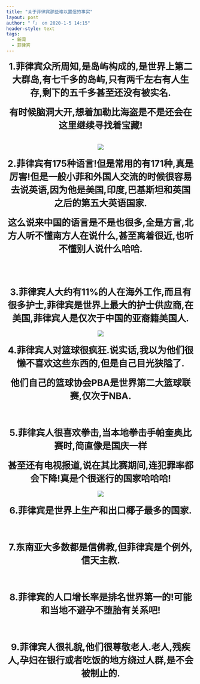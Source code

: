 ```yaml
---
title: "关于菲律宾那些难以置信的事实"
layout: post
author: "「」 on 2020-1-5 14:15"
header-style: text
tags:
  - 新闻
  - 菲律宾
---
```


<head></head>
<body>
 <div align="center"> 
  <strong><font size="5">1.菲律宾众所周知,是岛屿构成的,是世界上第二大群岛,有七千多的岛屿,只有两千左右有人生存,剩下的五千多甚至还没有被实名.</font></strong> 
 </div>
 <br> 
 <div align="center"> 
  <strong><font size="5">有时候脑洞大开,想着加勒比海盗是不是还会在这里继续寻找着宝藏!</font></strong> 
 </div>
 <br> 
 <br> 
 <div align="center"> 
  <strong><font size="5"><img src="https://img3.doubanio.com/view/status/l/public/f080dcd85852507.webp" onload="thumbImg(this)"></font></strong> 
 </div>
 <br> 
 <div align="center"> 
  <strong><font size="5">2.菲律宾有175种语言!但是常用的有171种,真是厉害!但是一般小菲和外国人交流的时候很容易去说英语,因为他是美国,印度,巴基斯坦和英国之后的第五大英语国家.</font></strong> 
 </div>
 <br> 
 <div align="center"> 
  <strong><font size="5">这么说来中国的语言是不是也很多,全是方言,北方人听不懂南方人在说什么,甚至离着很近,也听不懂别人说什么哈哈.</font></strong> 
 </div>
 <br> 
 <br> 
 <div align="center"> 
  <strong><font size="5"><br> </font></strong> 
 </div>
 <br> 
 <div align="center"> 
  <strong><font size="5">3.菲律宾人大约有11%的人在海外工作,而且有很多护士,菲律宾是世界上最大的护士供应商,在美国,菲律宾人是仅次于中国的亚裔籍美国人.</font></strong> 
 </div>
 <br> 
 <div align="center"> 
  <strong><font size="5"><img src="https://timgsa.baidu.com/timg?image&amp;quality=80&amp;size=b9999_10000&amp;sec=1578201538326&amp;di=79644fca34b8d283331a43ca6914a572&amp;imgtype=0&amp;src=http%3A%2F%2Fmpic.haiwainet.cn%2Fthumb%2Fd%2Fuploadfile%2F20150713%2F1436757518318424%2Cw_480.jpg" onload="thumbImg(this)"></font></strong> 
 </div>
 <br> 
 <div align="center"> 
  <strong><font size="5">4.菲律宾人对篮球很疯狂.说实话,我以为他们很懒不喜欢这些东西的,但是自己目光狭隘了.</font></strong> 
 </div>
 <br> 
 <div align="center"> 
  <strong><font size="5">他们自己的篮球协会PBA是世界第二大篮球联赛,仅次于NBA.</font></strong> 
 </div>
 <br> 
 <div align="center"> 
  <strong><font size="5"><br> </font></strong> 
 </div>
 <br> 
 <div align="center"> 
  <strong><font size="5">5.菲律宾人很喜欢拳击,当本地拳击手帕奎奥比赛时,简直像是国庆一样</font></strong> 
 </div>
 <br> 
 <div align="center"> 
  <strong><font size="5">甚至还有电视报道,说在其比赛期间,连犯罪率都会下降!真是个很迷行的国家哈哈哈!</font></strong> 
 </div>
 <br> 
 <div align="center"> 
  <strong><font size="5"><img src="http://image106.360doc.com/DownloadImg/2017/06/0518/100974476_3" onload="thumbImg(this)"></font></strong> 
 </div>
 <br> 
 <div align="center"> 
  <strong><font size="5">6.菲律宾是世界上生产和出口椰子最多的国家.</font></strong> 
 </div>
 <br> 
 <div align="center"> 
  <strong><font size="5"><br> </font></strong> 
 </div>
 <br> 
 <div align="center"> 
  <strong><font size="5">7.东南亚大多数都是信佛教,但菲律宾是个例外,信天主教.</font></strong> 
 </div>
 <br> 
 <div align="center"> 
  <strong><font size="5"><br> </font></strong> 
 </div>
 <br> 
 <div align="center"> 
  <strong><font size="5">8.菲律宾的人口增长率是排名世界第一的!可能和当地不避孕不堕胎有关系吧!</font></strong> 
 </div>
 <br> 
 <div align="center"> 
  <strong><font size="5"><br> </font></strong> 
 </div>
 <br> 
 <div align="center"> 
  <strong><font size="5">9.菲律宾人很礼貌,他们很尊敬老人.老人,残疾人,孕妇在银行或者吃饭的地方绕过人群,是不会被制止的.</font></strong> 
 </div>
 <br>
</body>


